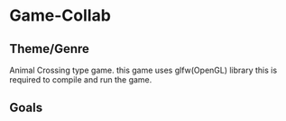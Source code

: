 # Game-Collab

## Theme/Genre

Animal Crossing type game. this game uses glfw(OpenGL) library this is required to compile and run the game.

## Goals


